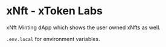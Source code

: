 # xNft - xToken Labs

xNft Minting dApp which shows the user owned xNfts as well.

`.env.local` for environment variables.
